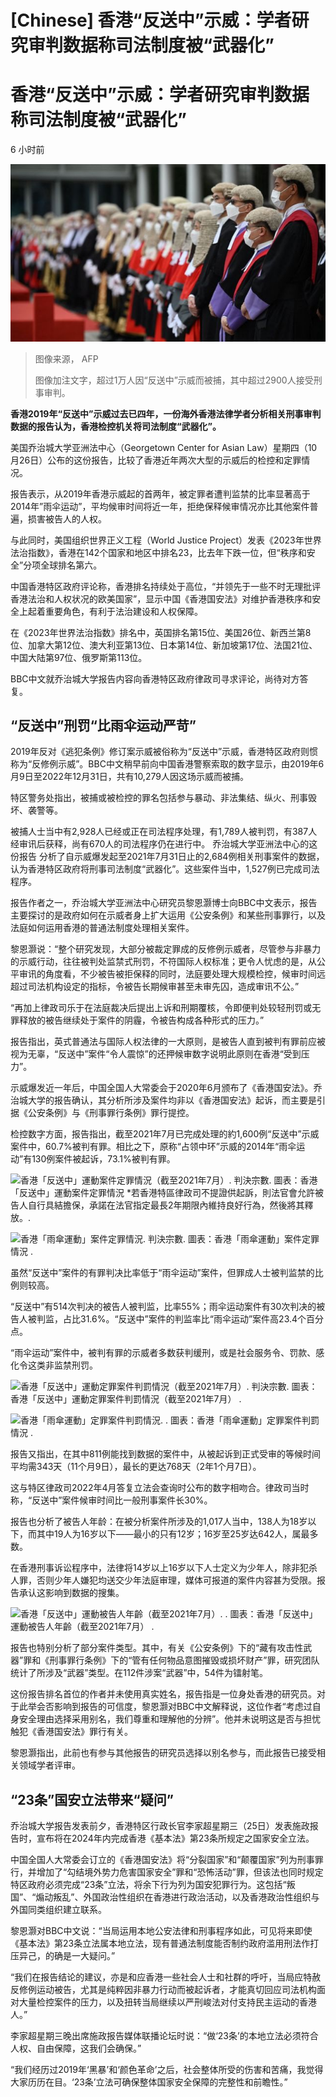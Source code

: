 # [Chinese] 香港“反送中”示威：学者研究审判数据称司法制度被“武器化”

#  香港“反送中”示威：学者研究审判数据称司法制度被“武器化”

6 小时前

![中国香港法律年度开启典礼上法官等候进场（16/1/2023）](_131535433_gettyimages-1246270635.jpg)

> 图像来源，  AFP
>
> 图像加注文字，超过1万人因“反送中”示威而被捕，其中超过2900人接受刑事审判。

**香港2019年“反送中”示威过去已四年，一份海外香港法律学者分析相关刑事审判数据的报告认为，香港检控机关将司法制度“武器化”。**

美国乔治城大学亚洲法中心（Georgetown Center for Asian Law）星期四（10月26日）公布的这份报告，比较了香港近年两次大型的示威后的检控和定罪情况。

报告表示，从2019年香港示威起的首两年，被定罪者遭判监禁的比率显著高于2014年”雨伞运动”，平均候审时间将近一年，拒绝保释候审情况亦比其他案件普遍，损害被告人的人权。

与此同时，美国组织世界正义工程（World Justice Project）发表《2023年世界法治指数》，香港在142个国家和地区中排名23，比去年下跌一位，但“秩序和安全”分项全球排名第六。

中国香港特区政府评论称，香港排名持续处于高位，“并领先于一些不时无理批评香港法治和人权状况的欧美国家”，显示中国《香港国安法》对维护香港秩序和安全上起着重要角色，有利于法治建设和人权保障。

在《2023年世界法治指数》排名中，英国排名第15位、美国26位、新西兰第8位、加拿大第12位、澳大利亚第13位、日本第14位、新加坡第17位、法国21位、中国大陆第97位、俄罗斯第113位。

BBC中文就乔治城大学报告内容向香港特区政府律政司寻求评论，尚待对方答复。


##  “反送中”刑罚“比雨伞运动严苛”

2019年反对《逃犯条例》修订案示威被俗称为“反送中”示威，香港特区政府则惯称为“反修例示威”。BBC中文稍早前向中国香港警察索取的数字显示，由2019年6月9日至2022年12月31日，共有10,279人因这场示威而被捕。

特区警务处指出，被捕或被检控的罪名包括参与暴动、非法集结、纵火、刑事毁坏、袭警等。

被捕人士当中有2,928人已经或正在司法程序处理，有1,789人被判罚，有387人经审讯后获释，尚有670人的司法程序仍在进行中。
 乔治城大学亚洲法中心的这份报告  分析了自示威爆发起至2021年7月31日止的2,684例相关刑事案件的数据，认为香港特区政府将刑事司法制度“武器化”。这些案件当中，1,527例已完成司法程序。


报告作者之一，乔治城大学亚洲法中心研究员黎恩灏博士向BBC中文表示，报告主要探讨的是政府如何在示威者身上扩大运用《公安条例》和某些刑事罪行，以及法庭如何运用香港的普通法制度处理相关案件。

黎恩灏说：“整个研究发现，大部分被裁定罪成的反修例示威者，尽管参与非暴力的示威行动，往往被判处监禁式刑罚，不符国际人权标准；更令人忧虑的是，从公平审讯的角度看，不少被告被拒保释的同时，法庭要处理大规模检控，候审时间远超过司法机构设定的指标，令被告长期候审甚至未审先囚，造成审讯不公。”

“再加上律政司乐于在法庭裁决后提出上诉和刑期覆核，令即便判处较轻刑罚或无罪释放的被告继续处于案件的阴霾，令被告构成各种形式的压力。”

报告指出，英式普通法与国际人权法律的一大原则，是被告人直到被判有罪前应被视为无辜，“反送中”案件“令人震惊”的还押候审数字说明此原则在香港“受到压力”。

示威爆发近一年后，中国全国人大常委会于2020年6月颁布了《香港国安法》。乔治城大学的报告确认，其分析所涉及案件均非以《香港国安法》起诉，而主要是引据《公安条例》与《刑事罪行条例》罪行提控。

检控数字方面，报告指出，截至2021年7月已完成处理的約1,600例“反送中”示威案件中，60.7%被判有罪。相比之下，原称“占领中环”示威的2014年“雨伞运动”有130例案件被起诉，73.1%被判有罪。

![香港「反送中」運動案件定罪情況（截至2021年7月）. 判決宗數. 圖表：香港「反送中」運動案件定罪情況 *若香港特區律政司不提證供起訴，則法官會允許被告人自行具結擔保，承諾在法官指定最長2年期限內維持良好行為，然後將其釋放。.](https://www.bbc.com/ws/includes/idt2/2be74b6f-b94a-4837-9e77-fe0e017cbd44/image/816)

![香港「雨傘運動」案件定罪情況. 判決宗數. 圖表：香港「雨傘運動」案件定罪情況 .](https://www.bbc.com/ws/includes/idt2/6818be19-92a2-4091-a327-3995f3266e39/image/816)

虽然“反送中”案件的有罪判决比率低于“雨伞运动”案件，但罪成人士被判监禁的比例则较高。

“反送中”有514次判决的被告人被判监，比率55%；雨伞运动案件有30次判决的被告人被判监，占比31.6%。“反送中”案件的判监率比“雨伞运动”案件高23.4个百分点。

“雨伞运动”案件中，被判有罪的示威者多数获判缓刑，或是社会服务令、罚款、感化令这类非监禁刑罚。

![香港「反送中」運動定罪案件判罰情況（截至2021年7月）. 判決宗數. 圖表：香港「反送中」運動定罪案件判罰情況（截至2021年7月） .](https://www.bbc.com/ws/includes/idt2/eb0ba1d4-a004-4346-a704-e60553ad047a/image/816)

![香港「雨傘運動」定罪案件判罰情況. . 圖表：香港「雨傘運動」定罪案件判罰情況 .](https://www.bbc.com/ws/includes/idt2/5a95c10e-2119-43c8-8e00-d2e76ac0c638/image/816)

报告又指出，在其中811例能找到数据的案件中，从被起诉到正式受审的等候时间平均需343天（11个月9日），最长的更达768天（2年1个月7日）。

这与特区律政司2022年4月答复立法会查询时公布的数字相吻合。律政司当时称，“反送中”案件候审时间比一般刑事案件长30%。

报告也分析了被告人年龄：在被分析案件所涉及的1,017人当中，138人为18岁以下，而其中19人为16岁以下——最小的只有12岁；16岁至25岁达642人，属最多数。

在香港刑事诉讼程序中，法律将14岁以上16岁以下人士定义为少年人，除非犯杀人罪，否则少年人嫌犯均送交少年法庭审理，媒体可报道的案件内容甚为受限。报告承认这影响到数据的搜集。

![香港「反送中」運動被告人年齡（截至2021年7月）. . 圖表：香港「反送中」運動被告人年齡（截至2021年7月） .](https://www.bbc.com/ws/includes/idt2/211bf152-e542-4360-bcb5-4d51d9c117d7/image/816)

报告也特别分析了部分案件类型。其中，有关《公安条例》下的“藏有攻击性武器”罪和《刑事罪行条例》下的“管有任何物品意图摧毁或损坏财产”罪，研究团队统计了所涉及“武器”类型。在112件涉案“武器”中，54件为镭射笔。

这份报告排名首位的作者并未使用真实姓名，报告指是一位身处香港的研究员。对于此举会否影响到报告的可信度，黎恩灏对BBC中文解释说，这位作者“考虑过自身安全理由选择采用别名，我们尊重和理解他的分辨”。他并未说明这是否与担忧触犯《香港国安法》罪行有关。

黎恩灏指出，此前也有参与其他报告的研究员选择以别名参与，而此报告已接受相关领域学者评审。


##  “23条”国安立法带来“疑问”

乔治城大学报告发表前夕，香港特区行政长官李家超星期三（25日）发表施政报告时，宣布将在2024年内完成香港《基本法》第23条所规定之国家安全立法。

中国全国人大常委会订立的《香港国安法》将“分裂国家”和“颠覆国家”列为刑事罪行，并增加了“勾结境外势力危害国家安全”罪和“恐怖活动”罪，但该法也同时规定特区政府必须完成“23条”立法，将余下行为列为国安犯罪行为。这包括“叛国”、“煽动叛乱”、外国政治性组织在香港进行政治活动，以及香港政治性组织与外国同类组织建立联系。

黎恩灏对BBC中文说：“当局运用本地公安法律和刑事程序如此，可见将来即使《基本法》第23条立法属本地立法，现有普通法制度能否制约政府滥用刑法作打压异己，的确是一大疑问。”

“我们在报告结论的建议，亦是和应香港一些社会人士和社群的呼吁，当局应特赦反修例运动被告，尤其是纯粹因非暴力行动而被起诉者，才能真切回应司法机构面对大量检控案件的压力，以及扭转当局继续以严刑峻法对付支持民主运动的香港人。”

李家超星期三晚出席施政报告媒体联播论坛时说：“做‘23条’的本地立法必须符合人权、自由保障，这我们会确保。”

“我们经历过2019年‘黑暴’和‘颜色革命’之后，社会整体所受的伤害和苦痛，我觉得大家历历在目。‘23条’立法可确保整体国家安全保障的完整性和前瞻性。”


